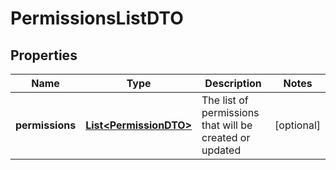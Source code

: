 

# PermissionsListDTO


## Properties

| Name | Type | Description | Notes |
|------------ | ------------- | ------------- | -------------|
|**permissions** | [**List&lt;PermissionDTO&gt;**](PermissionDTO.md) | The list of permissions that will be created or updated |  [optional] |



